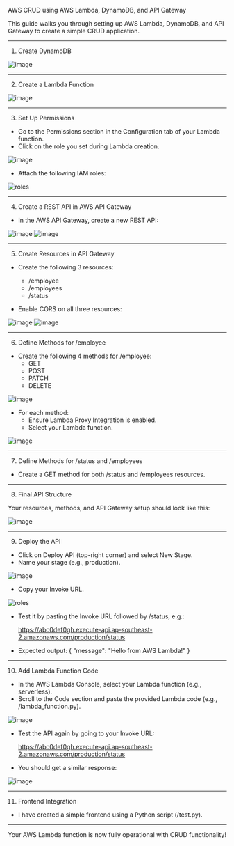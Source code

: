 AWS CRUD using AWS Lambda, DynamoDB, and API Gateway

This guide walks you through setting up AWS Lambda, DynamoDB, and API Gateway to create a simple CRUD application.

---

1. Create DynamoDB

![image](https://github.com/user-attachments/assets/f490744c-6735-4d26-8253-a0a2ce518291)

---

2. Create a Lambda Function

![image](https://github.com/user-attachments/assets/c6e3e27b-5e0b-4176-8766-2ff0f2605a78)

---

3. Set Up Permissions

- Go to the Permissions section in the Configuration tab of your Lambda function.
- Click on the role you set during Lambda creation.

![image](https://github.com/user-attachments/assets/ec61a03b-048e-43fb-824e-73654811ce1a)

- Attach the following IAM roles:

![roles](https://github.com/user-attachments/assets/4268db1f-7e1f-4875-bfc4-98653cd898ec)

---

4. Create a REST API in AWS API Gateway

- In the AWS API Gateway, create a new REST API:

![image](https://github.com/user-attachments/assets/b1ef5e2d-9b1b-4262-b06a-3d7144086cdf)
![image](https://github.com/user-attachments/assets/c3654fb7-6502-4e7f-bead-fa108baa84da)

---

5. Create Resources in API Gateway

- Create the following 3 resources:
  - /employee
  - /employees
  - /status

- Enable CORS on all three resources:

![image](https://github.com/user-attachments/assets/dba8111a-aa44-4e6d-963d-97e9fbb045f1)
![image](https://github.com/user-attachments/assets/9cb6804b-c255-4cd7-96d4-e570f5eebb1f)

---

6. Define Methods for /employee

- Create the following 4 methods for /employee:
  - GET
  - POST
  - PATCH
  - DELETE

![image](https://github.com/user-attachments/assets/0d2bee72-3252-43a5-a94f-46d1fff56441)

- For each method:
  - Ensure Lambda Proxy Integration is enabled.
  - Select your Lambda function.

![image](https://github.com/user-attachments/assets/2fe393c6-1c87-44d4-8037-945a9c536c51)

---

7. Define Methods for /status and /employees

- Create a GET method for both /status and /employees resources.

---

8. Final API Structure

Your resources, methods, and API Gateway setup should look like this:

![image](https://github.com/user-attachments/assets/6b6b6bf6-e1bd-43ea-9c61-2b26654ae973)

---

9. Deploy the API

- Click on Deploy API (top-right corner) and select New Stage.
- Name your stage (e.g., production).
  
![image](https://github.com/user-attachments/assets/679197cb-c33d-40a1-b3dd-651177c3afc2)

- Copy your Invoke URL.

![roles](https://github.com/user-attachments/assets/1322ecd9-9e5b-4ee7-9efc-96f753cd5117)

- Test it by pasting the Invoke URL followed by /status, e.g.:

  https://abc0def0gh.execute-api.ap-southeast-2.amazonaws.com/production/status

- Expected output:
  {
    "message": "Hello from AWS Lambda!"
  }

---

10. Add Lambda Function Code

- In the AWS Lambda Console, select your Lambda function (e.g., serverless).
- Scroll to the Code section and paste the provided Lambda code (e.g., /lambda_function.py).

![image](https://github.com/user-attachments/assets/d4797eec-ee23-4dfa-85f4-f8e07b8c6fb0)

- Test the API again by going to your Invoke URL:

  https://abc0def0gh.execute-api.ap-southeast-2.amazonaws.com/production/status

- You should get a similar response:

![image](https://github.com/user-attachments/assets/c2fc374a-968f-4b5e-b8a2-01d29c802ac6)

---

11. Frontend Integration

- I have created a simple frontend using a Python script (/test.py).

---

Your AWS Lambda function is now fully operational with CRUD functionality!
